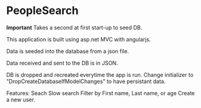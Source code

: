 # PeopleSearch

**Important** Takes a second at first start-up to seed DB.


This application is built using asp.net MVC with angularjs.

Data is seeded into the database from a json file.

Data received and sent to the DB is in JSON.

DB is dropped and recreated everytime the app is run. Change initializer to "DropCreateDatabaseIfModelChanges"
to have persistant data. 

Features:
Seach
Slow search
Filter by First name, Last name, or age
Create a new user.
